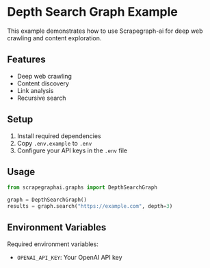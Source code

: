 # Depth Search Graph Example

This example demonstrates how to use Scrapegraph-ai for deep web crawling and content exploration.

## Features

- Deep web crawling
- Content discovery
- Link analysis
- Recursive search

## Setup

1. Install required dependencies
2. Copy `.env.example` to `.env`
3. Configure your API keys in the `.env` file

## Usage

```python
from scrapegraphai.graphs import DepthSearchGraph

graph = DepthSearchGraph()
results = graph.search("https://example.com", depth=3)
```

## Environment Variables

Required environment variables:
- `OPENAI_API_KEY`: Your OpenAI API key 